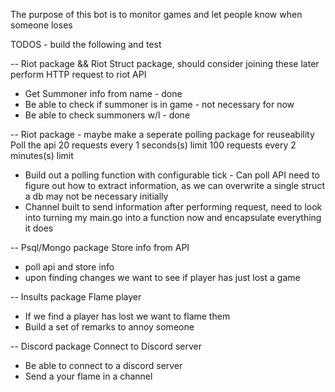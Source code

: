 The purpose of this bot is to monitor games and let people know when someone loses 

TODOS - build the following and test 

-- Riot package && Riot Struct package, should consider joining these later 
perform HTTP request to riot API
- Get Summoner info from name - done
- Be able to check if summoner is in game - not necessary for now 
- Be able to check summoners w/l  - done 

-- Riot package - maybe make a seperate polling package for reuseability 
Poll the api
20 requests every 1 seconds(s) limit
100 requests every 2 minutes(s) limit
- Build out a polling function with configurable tick - Can poll API need to figure out how to extract information, as we can overwrite a single struct a db may not be necessary initially 
- Channel built to send information after performing request, need to look into turning my main.go into a function now and encapsulate everything it does

-- Psql/Mongo package
Store info from API
- poll api and store info
- upon finding changes we want to see if player has just lost a game

-- Insults package
Flame player
- If we find a player has lost we want to flame them 
- Build a set of remarks to annoy someone

-- Discord package
Connect to Discord server
- Be able to connect to a discord server
- Send a your flame in a channel 